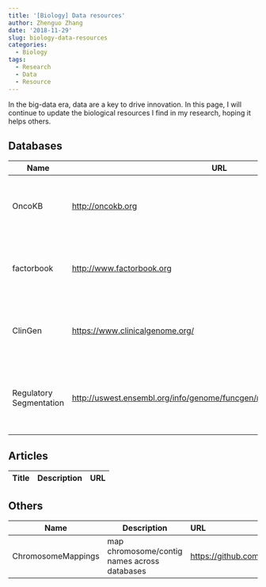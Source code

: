 ```yaml
---
title: '[Biology] Data resources'
author: Zhenguo Zhang
date: '2018-11-29'
slug: biology-data-resources
categories:
  - Biology
tags:
  - Research
  - Data
  - Resource
---
```


In the big-data era, data are a key to drive innovation. In this page,
I will continue to update the biological resources I find in my research,
hoping it helps others.

## Databases

Name | URL | Category | Description
--- | --- | --- | :---
OncoKB | http://oncokb.org | Cancer | compilation of mutations, drugs, and other tumor data.
factorbook | http://www.factorbook.org | Regulation | TF binding and histone marks compiled by ENCODE consortium
ClinGen | https://www.clinicalgenome.org/ | Genetics | Genes and variants relevant to clinics, curated by experts
Regulatory Segmentation | http://uswest.ensembl.org/info/genome/funcgen/regulatory_segmentation.html | Regulation | defined mammalian genomic segments based on epigenomic states


## Articles

Title | Description | URL
--- | --- | :---


## Others

Name | Description | URL
--- | --- | :---
ChromosomeMappings | map chromosome/contig names across databases | https://github.com/dpryan79/ChromosomeMappings

